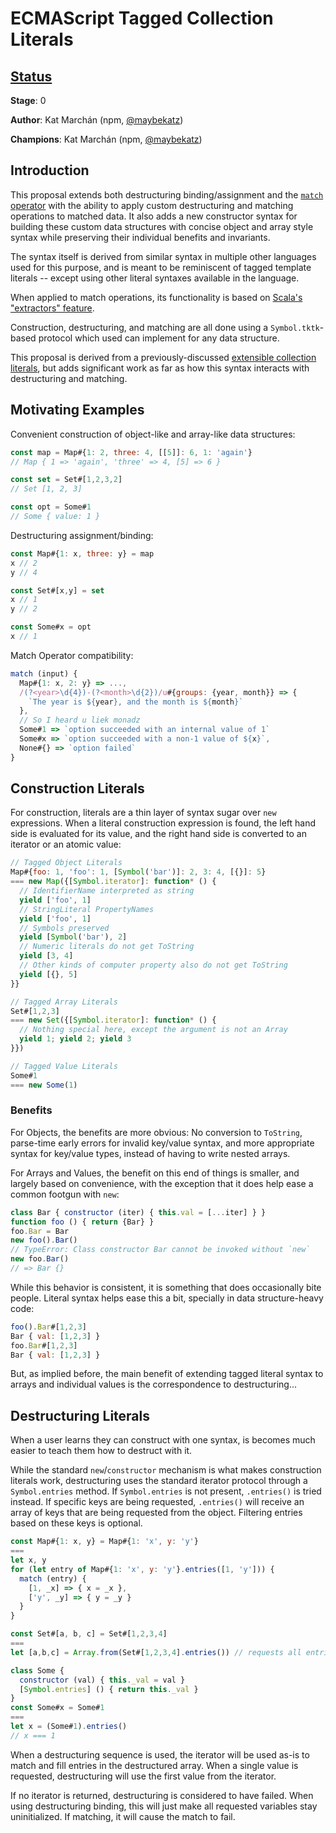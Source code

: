 # ECMAScript Tagged Collection Literals

## [Status](https://tc39.github.io/process-document/)

**Stage**: 0

**Author**: Kat Marchán (npm, [@maybekatz](https://twitter.com/maybekatz))

**Champions**: Kat Marchán (npm, [@maybekatz](https://twitter.com/maybekatz))

## Introduction

This proposal extends both destructuring binding/assignment and the [`match`
operator](https://github.com/tc39/proposal-pattern-matching) with the ability to
apply custom destructuring and matching operations to matched data. It also adds
a new constructor syntax for building these custom data structures with concise
object and array style syntax while preserving their individual benefits and
invariants.

The syntax itself is derived from similar syntax in multiple other languages
used for this purpose, and is meant to be reminiscent of tagged template
literals -- except using other literal syntaxes available in the language.

When applied to match operations, its functionality is based on [Scala's
"extractors" feature](https://docs.scala-lang.org/tour/extractor-objects.html).

Construction, destructuring, and matching are all done using a
`Symbol.tktk`-based protocol which used can implement for any data structure.

This proposal is derived from a previously-discussed [extensible collection
literals](https://github.com/alex-weej/es-extensible-collection-literal), but
adds significant work as far as how this syntax interacts with destructuring and
matching.

## Motivating Examples

Convenient construction of object-like and array-like data structures:
```js
const map = Map#{1: 2, three: 4, [[5]]: 6, 1: 'again'}
// Map { 1 => 'again', 'three' => 4, [5] => 6 }

const set = Set#[1,2,3,2]
// Set [1, 2, 3]

const opt = Some#1
// Some { value: 1 }
```

Destructuring assignment/binding:
```js
const Map#{1: x, three: y} = map
x // 2
y // 4

const Set#[x,y] = set
x // 1
y // 2

const Some#x = opt
x // 1
```

Match Operator compatibility:
```js
match (input) {
  Map#{1: x, 2: y} => ...,
  /(?<year>\d{4})-(?<month>\d{2})/u#{groups: {year, month}} => {
    `The year is ${year}, and the month is ${month}`
  },
  // So I heard u liek monadz
  Some#1 => `option succeeded with an internal value of 1`
  Some#x => `option succeeded with a non-1 value of ${x}`,
  None#{} => `option failed`
}
```

## Construction Literals

For construction, literals are a thin layer of syntax sugar over `new`
expressions. When a literal construction expression is found, the left hand side
is evaluated for its value, and the right hand side is converted to an iterator
or an atomic value:

```js
// Tagged Object Literals
Map#{foo: 1, 'foo': 1, [Symbol('bar')]: 2, 3: 4, [{}]: 5}
=== new Map({[Symbol.iterator]: function* () {
  // IdentifierName interpreted as string
  yield ['foo', 1]
  // StringLiteral PropertyNames
  yield ['foo', 1]
  // Symbols preserved
  yield [Symbol('bar'), 2]
  // Numeric literals do not get ToString
  yield [3, 4]
  // Other kinds of computer property also do not get ToString
  yield [{}, 5]
}}

// Tagged Array Literals
Set#[1,2,3]
=== new Set({[Symbol.iterator]: function* () {
  // Nothing special here, except the argument is not an Array
  yield 1; yield 2; yield 3
}})

// Tagged Value Literals
Some#1
=== new Some(1)
```

### Benefits

For Objects, the benefits are more obvious: No conversion to `ToString`,
parse-time early errors for invalid key/value syntax, and more appropriate
syntax for key/value types, instead of having to write nested arrays.

For Arrays and Values, the benefit on this end of things is smaller, and largely
based on convenience, with the exception that it does help ease a common footgun
with `new`:

```js
class Bar { constructor (iter) { this.val = [...iter] } }
function foo () { return {Bar} }
foo.Bar = Bar
new foo().Bar()
// TypeError: Class constructor Bar cannot be invoked without `new`
new foo.Bar()
// => Bar {}
```

While this behavior is consistent, it is something that does occasionally bite
people. Literal syntax helps ease this a bit, specially in data structure-heavy
code:

```js
foo().Bar#[1,2,3]
Bar { val: [1,2,3] }
foo.Bar#[1,2,3]
Bar { val: [1,2,3] }
```

But, as implied before, the main benefit of extending tagged literal syntax to
arrays and individual values is the correspondence to destructuring...

## Destructuring Literals

When a user learns they can construct with one syntax, is becomes much easier to
teach them how to destruct with it.

While the standard `new`/`constructor` mechanism is what makes construction
literals work, destructuring uses the standard iterator protocol through a
`Symbol.entries` method. If `Symbol.entries` is not present, `.entries()` is
tried instead. If specific keys are being requested, `.entries()` will receive
an array of keys that are being requested from the object. Filtering entries
based on these keys is optional.

```js
const Map#{1: x, y} = Map#{1: 'x', y: 'y'}
===
let x, y
for (let entry of Map#{1: 'x', y: 'y'}.entries([1, 'y'])) {
  match (entry) {
    [1, _x] => { x = _x },
    ['y', _y] => { y = _y }
  }
}

const Set#[a, b, c] = Set#[1,2,3,4]
===
let [a,b,c] = Array.from(Set#[1,2,3,4].entries()) // requests all entries

class Some {
  constructor (val) { this._val = val }
  [Symbol.entries] () { return this._val }
}
const Some#x = Some#1
===
let x = (Some#1).entries()
// x === 1
```

When a destructuring sequence is used, the iterator will be used as-is to match
and fill entries in the destructured array. When a single value is requested,
destructuring will use the first value from the iterator.

If no iterator is returned, destructuring is considered to have failed. When
using destructuring binding, this will just make all requested variables stay
uninitialized. If matching, it will cause the match to fail.
